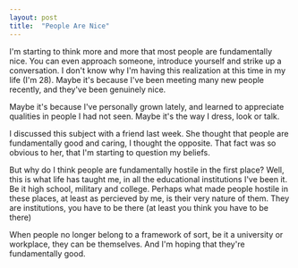 ```yaml
---
layout: post
title:  "People Are Nice"
---
```

I'm starting to think more and more that most people are fundamentally nice.  You
can even approach someone, introduce yourself and strike up a conversation.  I
don't know why I'm having this realization at this time in my life (I'm 28).
Maybe it's because I've been meeting many new people recently, and they've
been genuinely nice.

Maybe it's because I've personally grown lately, and learned to appreciate
qualities in people I had not seen.  Maybe it's the way I dress, look or talk.

I discussed this subject with a friend last week. She thought that
people are fundamentally good and caring, I thought the opposite.  That fact
was so obvious to her, that I'm starting to question my beliefs.

But why do I think people are fundamentally hostile in the first place?  Well,
this is what life has taught me, in all the educational institutions I've been it. Be it
high school, military and college.  Perhaps what made people hostile in these places,
at least as percieved by me, is their very nature of them.  They are institutions,
you have to be there (at least you think you have to be there)

When people no longer belong to a framework of sort, be it a university or
workplace, they can be themselves.  And I'm hoping that they're fundamentally
good.
